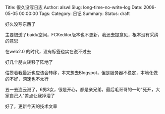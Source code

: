 Title: 很久没写日志
Author: alswl
Slug: long-time-no-write-log
Date: 2009-05-05 00:00:00
Tags: 
Category: 日记
Summary: 
Status: draft

好久没写东西了

主要恨透了baidu空间，FCKeditor版本也不更新，我还去提意见，根本没有采纳的意思

在web2.0 的时代，没有标签也实在说不过去

好几个朋友转移了阵地了

估摸着我最近也应该会转移，本来想去Blogspot，但是服务器不稳定，本地化做的不好，网速也不太行

五一去连云港了，6男3女，很是开心，都是亲兄弟，最后毛哥哥的一句"死开，大家自己人"差点让我掉泪了

好了，更新今天的技术文章

